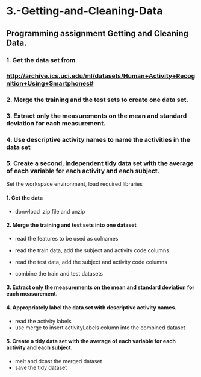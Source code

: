 3.-Getting-and-Cleaning-Data
============================

## Programming assignment Getting and Cleaning Data.

### 1. Get the data set from 
###      http://archive.ics.uci.edu/ml/datasets/Human+Activity+Recognition+Using+Smartphones#
### 2. Merge the training and the test sets to create one data set.
### 3. Extract only the measurements on the mean and standard deviation for each measurement. 
### 4. Use descriptive activity names to name the activities in the data set
### 5. Create a second, independent tidy data set with the average of each variable for each activity and each subject. 


Set the workspace environment, load required libraries

#### 1. Get the data
  
- donwload .zip file and unzip

#### 2. Merge the training and test sets into one dataset

- read the features to be used as colnames
- read the train data, add the subject and activity code columns

- read the test data, add the subject and activity code columns
- combine the train and test datasets

#### 3. Extract only the measurements on the mean and standard deviation for each measurement. 


#### 4. Appropriately label the data set with descriptive activity names.
  
- read the activity labels
- use merge to insert activityLabels column into the combined dataset
  
#### 5. Create a tidy data set with the average of each variable for each activity and each subject.
  
- melt and dcast the merged dataset
- save the tidy dataset 

